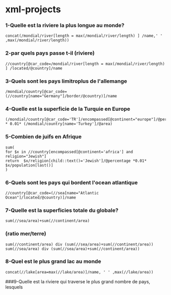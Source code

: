 # xml-projects

### 1-Quelle est la riviere la plus longue au monde?
```
concat(/mondial/river[length = max(/mondial/river/length) ] /name,' ' ,max(/mondial/river/length))
```
### 2-par quels pays passe t-il (riviere)
```
//country[@car_code=/mondial/river[length = max(/mondial/river/length) ] /located/@country]/name
```
### 3-Quels sont les pays limitroplus de l'allemange
```
/mondial/country[@car_code=(//country[name="Germany"]/border/@country)]/name
```
### 4-Quelle est la superficie de la Turquie en Europe
```
(/mondial/country[@car_code='TR']/encompassed[@continent="europe"]/@percentage) * 0.01* (/mondial/country[name='Turkey']/@area)
```
### 5-Combien de juifs en Afrique
```
sum(
for $x in //country[encompassed[@continent='africa'] and religion="Jewish"]
return  $x/religion[child::text()='Jewish']/@percentage *0.01* $x/population[last()] 
)
```
### 6-Quels sont les pays qui bordent l'ocean atlantique
```
//country[@car_code=(//sea[name="Atlantic Ocean"]/located/@country)]/name
```
### 7-Quelle est la superficies totale du globale?
```
sum(//sea/area)+sum(//continent/area)
```
### (ratio mer/terre)
```
sum(//continent/area) div (sum(//sea/area)+sum(//continent/area)) 
sum(//sea/area) div (sum(//sea/area)+sum(//continent/area))
```
### 8-Quel est le plus grand lac au monde
```
concat(//lake[area=max(//lake/area)]/name, ' ' ,max(//lake/area))
```
###9-Quelle est la riviere qui traverse le plus grand nombre de pays, lesquels
```

```

